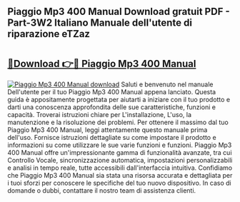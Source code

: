 ## Piaggio Mp3 400 Manual Download gratuit PDF - Part-3W2 Italiano Manuale dell'utente di riparazione eTZaz

# <h2><a href="http://dfcjuw6.blite.top/?on=Piaggio+Mp3+400+Manual">🔗Download 👉🔴 Piaggio Mp3 400 Manual</a></h2>

[![Piaggio Mp3 400 Manual download](https://i.imgur.com/lujVjoI.png)](http://dfcjuw6.blite.top/?on=Piaggio+Mp3+400+Manual)
Saluti e benvenuto nel manuale Dell'utente per il tuo Piaggio Mp3 400 Manual appena lanciato. Questa guida è appositamente progettata per aiutarti a iniziare con il tuo prodotto e darti una conoscenza approfondita delle sue caratteristiche, funzioni e capacità. Troverai istruzioni chiare per L'installazione, L'uso, la manutenzione e la risoluzione dei problemi. Per ottenere il massimo dal tuo Piaggio Mp3 400 Manual, leggi attentamente questo manuale prima dell'uso. Fornisce istruzioni dettagliate su come impostare il prodotto e informazioni su come utilizzare le sue varie funzioni e funzioni. Piaggio Mp3 400 Manual offre un'impressionante gamma di funzionalità avanzate, tra cui Controllo Vocale, sincronizzazione automatica, impostazioni personalizzabili e analisi in tempo reale, tutte accessibili dall'interfaccia intuitiva. Confidiamo che Piaggio Mp3 400 Manual sia stata una risorsa accurata e dettagliata per i tuoi sforzi per conoscere le specifiche del tuo nuovo dispositivo. In caso di domande o dubbi, contattare il nostro team di assistenza clienti.
